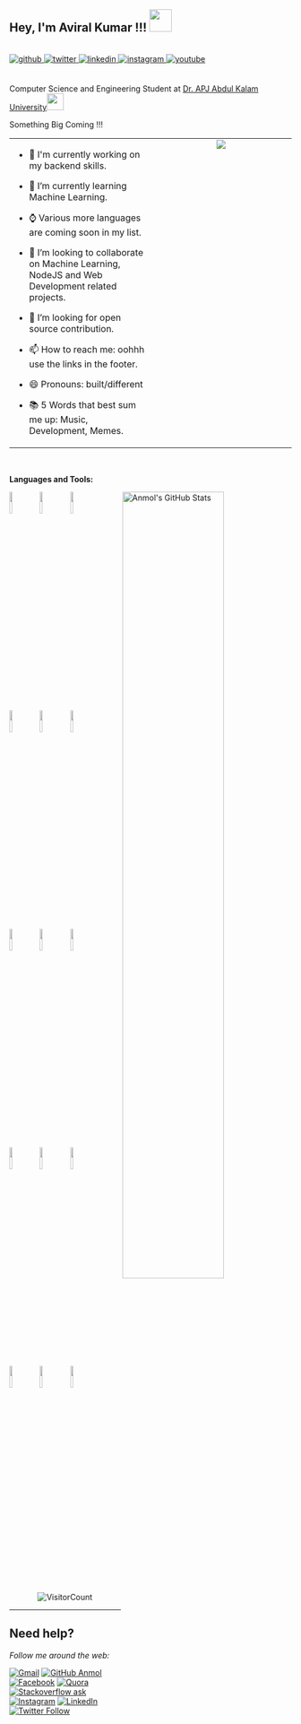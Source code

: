 <h2>Hey, I'm Aviral Kumar !!! <img src="https://github.com/mayankchaudhary26/Cool-Readme-ideas/blob/master/data/night%20code.gif" width="40"></h2> 
<br/>
<div align = 'left'>
<a href="https://github.com/SpartanXY" target="_blank">
<img src=https://img.shields.io/badge/github-%2324292e.svg?&style=for-the-badge&logo=github&logoColor=white alt=github style="margin-bottom: 5px;" />
</a>
<a href="https://twitter.com/Aviral0407" target="_blank">
<img src=https://img.shields.io/badge/twitter-%2300acee.svg?&style=for-the-badge&logo=twitter&logoColor=white alt=twitter style="margin-bottom: 5px;" />
</a>
<a href="https://www.linkedin.com/in/aviralkumaru4/" target="_blank">
<img src=https://img.shields.io/badge/linkedin-%231E77B5.svg?&style=for-the-badge&logo=linkedin&logoColor=white alt=linkedin style="margin-bottom: 5px;" />
</a>
<a href="https://instagram.com/spartan.xy" target="_blank">
<img src=https://img.shields.io/badge/instagram-%23000000.svg?&style=for-the-badge&logo=instagram&logoColor=white alt=instagram style="margin-bottom: 5px;" />
</a>
<a href="https://www.youtube.com/channel/UCNhuBtqGzy5J942gwXtQLxw" target="_blank">
<img src=https://img.shields.io/badge/youtube-%23EE4831.svg?&style=for-the-badge&logo=youtube&logoColor=white alt=youtube style="margin-bottom: 5px;" />
</a>  
 <br /> <br />

Computer Science and Engineering Student at <a href="https://aktu.ac.in/">Dr. APJ Abdul Kalam University</a><img src="https://media.giphy.com/media/fYSnHlufseco8Fh93Z/giphy.gif" width="30">

Something Big Coming !!!
</em></p>

<table><tr><td valign="top" width="50%">

- 🔮 I'm currently working on my backend skills.
  
- 🌱 I’m currently learning Machine Learning.
  
- ⌚ Various more languages are coming soon in my list.

- 👯 I’m looking to collaborate on Machine Learning, NodeJS and Web Development related projects.
  
- 🤔 I’m looking for open source contribution. 
- 📫 How to reach me: oohhh use the links in the footer.
- 😄 Pronouns: built/different
- 📚 5 Words that best sum me up: Music, Development, Memes.


</td><td valign="top" width="50%">

<div align="center">
<img src="https://user-images.githubusercontent.com/74038190/240906093-9be4d344-6782-461a-b5a6-32a07bf7b34e.gif" />
</div>  


</td></tr></table>  

<br/>  




**Languages and Tools:** 

<p>
  <a href="https://github.com/anmolpant/SaniText">
    <img width="60%" align="right" alt="Anmol's GitHub Stats" src="https://github-readme-stats.vercel.app/api?username=SpartanXY&show_icons=true&hide_border=true" />
  </a>
  
  
  <code><img width="10%" src="https://www.vectorlogo.zone/logos/python/python-ar21.svg"></code>
  <code><img width="10%" src="https://www.vectorlogo.zone/logos/nodejs/nodejs-horizontal.svg"></code>
  <code><img width="10%" src="https://www.vectorlogo.zone/logos/mongodb/mongodb-ar21.svg"></code>
  <br />
  <code><img width="10%" src="https://www.vectorlogo.zone/logos/w3_html5/w3_html5-ar21.svg"></code>
  <code><img width="10%" src="https://www.vectorlogo.zone/logos/tailwindcss/tailwindcss-ar21.svg"></code>
  <code><img width="10%" src="https://www.vectorlogo.zone/logos/javascript/javascript-ar21.svg"></code>
  <br />
  <code><img width="10%" src="https://www.vectorlogo.zone/logos/mysql/mysql-ar21.svg"></code>
  <code><img width="10%" src="https://www.vectorlogo.zone/logos/java/java-ar21.svg"></code>
  <code><img width="10%" src="https://www.vectorlogo.zone/logos/pocoo_flask/pocoo_flask-ar21.svg"></code>
  <br />
  <code><img width="10%" src="https://www.vectorlogo.zone/logos/git-scm/git-scm-ar21.svg"></code>
  <code><img width="10%" src="https://www.vectorlogo.zone/logos/jquery/jquery-ar21.svg"></code>
  <code><img width="10%" src="https://www.vectorlogo.zone/logos/golang/golang-horizontal.svg"></code>
  <br />
  <code><img width="10%" src="https://www.vectorlogo.zone/logos/digitalocean/digitalocean-ar21.svg"></code>
  <code><img width="10%" src="https://www.vectorlogo.zone/logos/json/json-ar21.svg"></code>
  <code><img width="10%" src="https://www.vectorlogo.zone/logos/github/github-ar21.svg"></code>
  
</p>

<div align="center">

![VisitorCount](https://komarev.com/ghpvc/?username=SpartanXY&label=RYUKENDO+US)

</div>



---

## Need help?
<i>Follow me around the web:</i><br>

[![Gmail](https://img.shields.io/badge/%20-Send%20Mail-black?color=14171A&labelColor=ef5350&logo=gmail&logoColor=ffffff)](mailto:abhishekgupta0118?subject=From%20GitHub&body=Hi,%20there.%20Found%20you%20from%20GitHub.) [![GitHub Anmol](https://img.shields.io/github/followers/cosmos-dx?label=follow&style=social)](https://github.com/cosmos-dx) [![Facebook](https://img.shields.io/badge/Facebook-add-blue.svg?logo=facebook&logoColor=white)](https://www.facebook.com/profile.php?id=100002567964281) [![Quora](https://img.shields.io/badge/Quora-ask-red.svg?logo=quora)](https://www.quora.com/profile/Abhishek-Gupta-3459) [![Stackoverflow ask](https://img.shields.io/badge/StackOverflow-ask-orange)](https://stackoverflow.com/users/8885810/abhishek-gupta) [![Instagram](https://img.shields.io/badge/Instagram-follow-purple.svg?logo=instagram&logoColor=white)](https://www.instagram.com/abhishek.gupta0118/) [![LinkedIn](https://img.shields.io/badge/LinkedIn-connect-blue.svg?logo=linkedin&logoColor=white)](https://www.linkedin.com/in/abhishek-gupta-a1a44a203/) [![Twitter Follow](https://img.shields.io/twitter/follow/Abhishek?style=social)](https://twitter.com/abhi18_01) 

</p>
